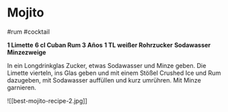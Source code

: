 # Mojito
#rum #cocktail

**1 Limette**
**6 cl Cuban Rum 3 Años**
**1 TL weißer Rohrzucker**
**Sodawasser**
**Minzezweige**

In ein Longdrinkglas Zucker, etwas Sodawasser und Minze geben. Die Limette vierteln, ins Glas geben und mit einem Stößel Crushed Ice und Rum dazugeben, mit Sodawasser auffüllen und kurz umrühren. Mit Minze garnieren.

![[best-mojito-recipe-2.jpg]]